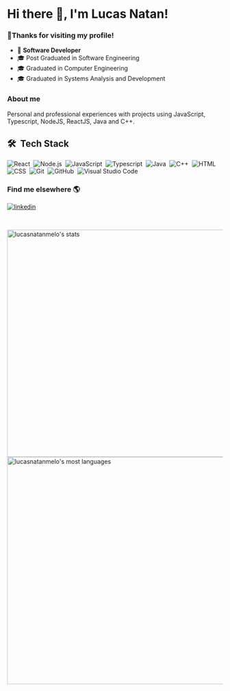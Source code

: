 <h1 align="left">Hi there 👋, I'm Lucas Natan!</h1>

### 🙏Thanks for visiting my profile!

- 🏁 <b>Software Developer</b> 
- 🎓 Post Graduated in Software Engineering
- 🎓 Graduated in Computer Engineering
- 🎓 Graduated in Systems Analysis and Development

### About me

Personal and professional experiences with projects using JavaScript, Typescript, NodeJS, ReactJS, Java and C++.


## 🛠 &nbsp;Tech Stack

![React](https://img.shields.io/badge/-React-05122A?style=for-the-badge&color=282a36&logo=react)&nbsp;
![Node.js](https://img.shields.io/badge/-Node.js-05122A?style=for-the-badge&color=282a36&logo=node.js)&nbsp;
![JavaScript](https://img.shields.io/badge/-JavaScript-05122A?style=for-the-badge&color=282a36&logo=javascript)&nbsp;
![Typescript](https://img.shields.io/badge/-Typescript-05122A?style=for-the-badge&color=282a36&logo=typescript)&nbsp;
![Java](https://img.shields.io/badge/-Java-05122A?style=for-the-badge&color=282a36&logo=Java)&nbsp;
![C++](https://img.shields.io/badge/-c++-05122A?style=for-the-badge&color=282a36&logo=c%2B%2B)&nbsp;
![HTML](https://img.shields.io/badge/-HTML-05122A?style=for-the-badge&color=282a36&logo=HTML5)&nbsp;
![CSS](https://img.shields.io/badge/-CSS-05122A?style=for-the-badge&logo=CSS3&color=282a36&logoColor=1572B6)&nbsp;
![Git](https://img.shields.io/badge/-Git-05122A?style=for-the-badge&color=282a36&logo=git)&nbsp;
![GitHub](https://img.shields.io/badge/-GitHub-05122A?style=for-the-badge&color=282a36&logo=github)&nbsp;
![Visual Studio Code](https://img.shields.io/badge/-Visual%20Studio%20Code-05122A?style=for-the-badge&color=282a36&logo=visual-studio-code&logoColor=007ACC)&nbsp;


### Find me elsewhere  🌎
<p align="left" style="background:none">
  <a href="https://www.linkedin.com/in/lucas-natan-de-almeida-melo/" target="_blank">
    <img align="center" src="https://img.shields.io/badge/-lucasnatanmelo-05122A?style=for-the-badge&logo=linkedin&color=282a36" alt="linkedin"/>
  </a>
</p>

<br/>
<!-- ## ⚙️ &nbsp;GitHub Analytics -->

<p align="left">
  <img width="530em" src="https://github-readme-stats.vercel.app/api?username=lucasnatanmelo&show_icons=true&theme=dark" alt="lucasnatanmelo's stats"/>
  <img width="530em" src="https://github-readme-stats.vercel.app/api/top-langs/?username=lucasnatanmelo&layout=compact&langs_count=7&theme=dark" alt="lucasnatanmelo's most languages"/>
</p>
